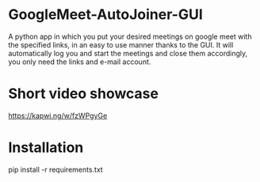 # GoogleMeet-AutoJoiner-GUI
  A python app in which you put your desired meetings on google meet with the specified links, in an easy to use manner thanks to the GUI.
  It will automatically log you and start the meetings and close them accordingly, you only need the links and e-mail account.
# Short video showcase
  https://kapwi.ng/w/fzWPgyGe
# Installation
  pip install -r requirements.txt

